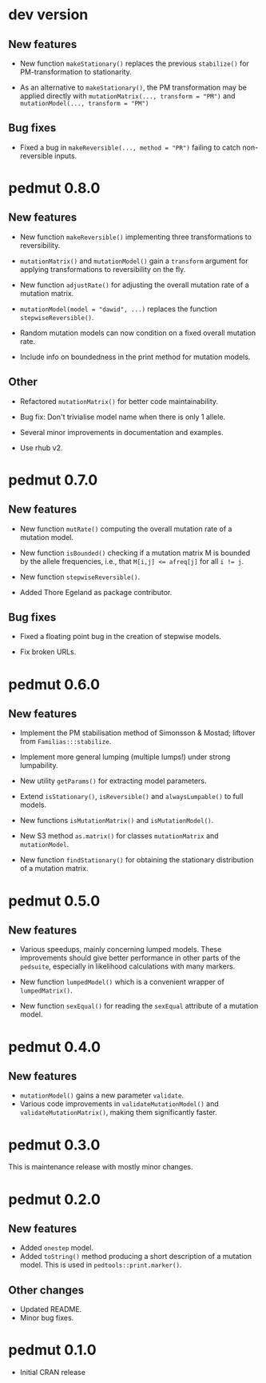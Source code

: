 # dev version

## New features

* New function `makeStationary()` replaces the previous `stabilize()` for PM-transformation to stationarity. 

* As an alternative to `makeStationary()`, the PM transformation may be applied directly with `mutationMatrix(..., transform = "PM")` and `mutationModel(..., transform = "PM")` 

## Bug fixes

* Fixed a bug in `makeReversible(..., method = "PR")` failing to catch non-reversible inputs.


# pedmut 0.8.0

## New features

* New function `makeReversible()` implementing three transformations to reversibility.

* `mutationMatrix()` and `mutationModel()` gain a `transform` argument for applying transformations to reversibility on the fly.

* New function `adjustRate()` for adjusting the overall mutation rate of a mutation matrix.

* `mutationModel(model = "dawid", ...)` replaces the function `stepwiseReversible()`.

* Random mutation models can now condition on a fixed overall mutation rate.

* Include info on boundedness in the print method for mutation models.

## Other

* Refactored `mutationMatrix()` for better code maintainability.

* Bug fix: Don't trivialise model name when there is only 1 allele.

* Several minor improvements in documentation and examples.

* Use rhub v2.


# pedmut 0.7.0

## New features

* New function `mutRate()` computing the overall mutation rate of a mutation model.

* New function `isBounded()` checking if a mutation matrix M is bounded by the allele frequencies, i.e., that `M[i,j] <= afreq[j]` for all `i != j`.

* New function `stepwiseReversible()`.

* Added Thore Egeland as package contributor.

## Bug fixes

* Fixed a floating point bug in the creation of stepwise models.

* Fix broken URLs.


# pedmut 0.6.0

## New features

* Implement the PM stabilisation method of Simonsson & Mostad; liftover from `Familias:::stabilize`.

* Implement more general lumping (multiple lumps!) under strong lumpability. 

* New utility `getParams()` for extracting model parameters.

* Extend `isStationary()`, `isReversible()` and `alwaysLumpable()` to full models.

* New functions `isMutationMatrix()` and `isMutationModel()`.

* New S3 method `as.matrix()` for classes `mutationMatrix` and `mutationModel`.

* New function `findStationary()` for obtaining the stationary distribution of a mutation matrix.


# pedmut 0.5.0

## New features

*  Various speedups, mainly concerning lumped models. These improvements should give better performance in other parts of the `pedsuite`, especially in likelihood calculations with many markers.

* New function `lumpedModel()` which is a convenient wrapper of `lumpedMatrix()`.

* New function `sexEqual()` for reading the `sexEqual` attribute of a mutation model.



# pedmut 0.4.0

## New features

* `mutationModel()` gains a new parameter `validate`.
* Various code improvements in `validateMutationModel()` and `validateMutationMatrix()`, making them significantly faster.

# pedmut 0.3.0

This is maintenance release with mostly minor changes.

# pedmut 0.2.0

## New features
* Added `onestep` model.
* Added `toString()` method producing a short description of a mutation model.
This is used in `pedtools::print.marker()`.

## Other changes

* Updated README.
* Minor bug fixes.


# pedmut 0.1.0

* Initial CRAN release
